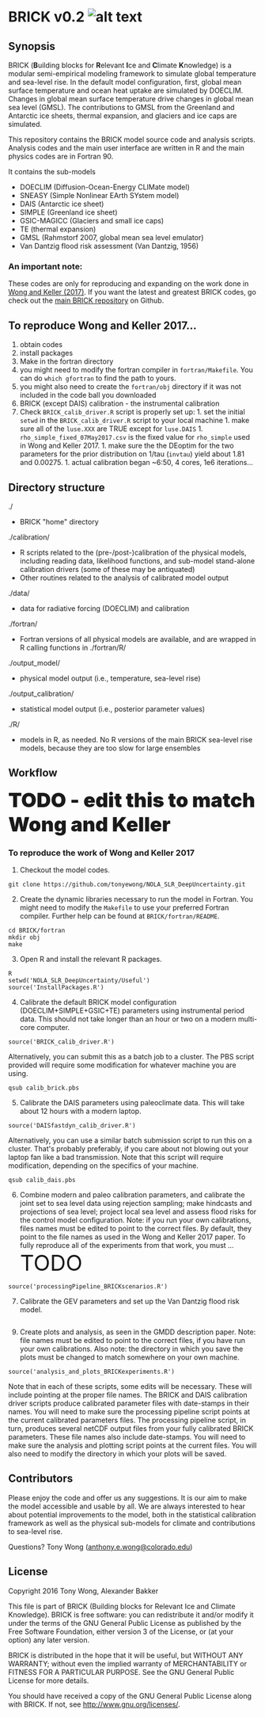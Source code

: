 # BRICK v0.2 ![alt text](https://github.com/scrim-network/BRICK/blob/master/brick_logo.png "This is a brick!")


## Synopsis

BRICK (**B**uilding blocks for **R**elevant **I**ce and **C**limate **K**nowledge) is a modular semi-empirical modeling framework to simulate global temperature and sea-level rise. In the default model configuration, first, global mean surface temperature and ocean heat uptake are simulated by DOECLIM. Changes in global mean surface temperature drive changes in global mean sea level (GMSL). The contributions to GMSL from the Greenland and Antarctic ice sheets, thermal expansion, and glaciers and ice caps are simulated.

This repository contains the BRICK model source code and analysis scripts. Analysis codes and the main user interface are written in R and the main physics codes are in Fortran 90.

It contains the sub-models
* DOECLIM (Diffusion-Ocean-Energy CLIMate model)
* SNEASY (Simple Nonlinear EArth SYstem model)
* DAIS (Antarctic ice sheet)
* SIMPLE (Greenland ice sheet)
* GSIC-MAGICC (Glaciers and small ice caps)
* TE (thermal expansion)
* GMSL (Rahmstorf 2007, global mean sea level emulator)
* Van Dantzig flood risk assessment (Van Dantzig, 1956)

### An important note:

These codes are only for reproducing and expanding on the work done in [Wong and Keller (2017)](https://agupubs.onlinelibrary.wiley.com/doi/abs/10.1002/2017EF000607). If you want the latest and greatest BRICK codes, go check out the [main BRICK repository](https://github.com/scrim-network/BRICK) on Github.

## To reproduce Wong and Keller 2017...

1. obtain codes
1. install packages
1. Make in the fortran directory
  1. you might need to modify the fortran compiler in `fortran/Makefile`. You can do `which gfortran` to find the path to yours.
  1. you might also need to create the `fortran/obj` directory if it was not included in the code ball you downloaded
1. BRICK (except DAIS) calibration - the instrumental calibration
  1. Check `BRICK_calib_driver.R` script is properly set up:
    1. set the initial `setwd` in the `BRICK_calib_driver.R` script to your local machine
    1. make sure all of the `luse.XXX` are TRUE except for `luse.DAIS`
    1. `rho_simple_fixed_07May2017.csv` is the fixed value for `rho_simple` used in Wong and Keller 2017.
    1. make sure the the DEoptim for the two parameters for the prior distribution on 1/tau (`invtau`) yield about 1.81 and 0.00275.
    1. actual calibration began ~6:50, 4 cores, 1e6 iterations... 


## Directory structure

./
   * BRICK "home" directory

./calibration/
   * R scripts related to the (pre-/post-)calibration of the physical models, including reading data, likelihood functions, and sub-model stand-alone calibration drivers (some of these may be antiquated)
   * Other routines related to the analysis of calibrated model output

./data/
   * data for radiative forcing (DOECLIM) and calibration

./fortran/
   * Fortran versions of all physical models are available, and are wrapped in R calling functions in ./fortran/R/

./output_model/
   * physical model output (i.e., temperature, sea-level rise)

./output_calibration/
   * statistical model output (i.e., posterior parameter values)

./R/
   * models in R, as needed. No R versions of the main BRICK sea-level rise models, because they are too slow for large ensembles

## Workflow

<span style="font-size:30pt;font-weight:900">TODO - edit this to match Wong and Keller<span>

### To reproduce the work of Wong and Keller 2017

1. Checkout the model codes. 
~~~~
git clone https://github.com/tonyewong/NOLA_SLR_DeepUncertainty.git
~~~~

2. Create the dynamic libraries necessary to run the model in Fortran. You might need to modify the `Makefile` to use your preferred Fortran compiler. Further help can be found at `BRICK/fortran/README`.
~~~~
cd BRICK/fortran
mkdir obj
make
~~~~

3. Open R and install the relevant R packages.
~~~~
R
setwd('NOLA_SLR_DeepUncertainty/Useful')
source('InstallPackages.R')
~~~~

4. Calibrate the default BRICK model configuration (DOECLIM+SIMPLE+GSIC+TE) parameters using instrumental period data. This should not take longer than an hour or two on a modern multi-core computer.
~~~~
source('BRICK_calib_driver.R')
~~~~

Alternatively, you can submit this as a batch job to a cluster. The PBS script provided will require some modification for whatever machine you are using.
~~~~
qsub calib_brick.pbs
~~~~

5. Calibrate the DAIS parameters using paleoclimate data. This will take about 12 hours with a modern laptop.
~~~~
source('DAISfastdyn_calib_driver.R')
~~~~

Alternatively, you can use a similar batch submission script to run this on a cluster. That's probably preferably, if you care about not blowing out your laptop fan like a bad transmission. Note that this script will require modification, depending on the specifics of your machine.
~~~~
qsub calib_dais.pbs
~~~~

6. Combine modern and paleo calibration parameters, and calibrate the joint set to sea level data using rejection sampling; make hindcasts and projections of sea level; project local sea level and assess flood risks for the control model configuration. Note: if you run your own calibrations, files names must be edited to point to the correct files. By default, they point to the file names as used in the Wong and Keller 2017 paper. To fully reproduce all of the experiments from that work, you must ... <span style="font-size:33pt;font-color:red">TODO</span> 
~~~~
source('processingPipeline_BRICKscenarios.R')
~~~~

7. Calibrate the GEV parameters and set up the Van Dantzig flood risk model.
~~~~
~~~~


9. Create plots and analysis, as seen in the GMDD description paper. Note: file names must be edited to point to the correct files, if you have run your own calibrations. Also note: the directory in which you save the plots must be changed to match somewhere on your own machine.
~~~~
source('analysis_and_plots_BRICKexperiments.R')
~~~~

Note that in each of these scripts, some edits will be necessary. These will include pointing at the proper file names. The BRICK and DAIS calibration driver scripts produce calibrated parameter files with date-stamps in their names. You will need to make sure the processing pipeline script points at the current calibrated parameters files. The processing pipeline script, in turn, produces several netCDF output files from your fully calibrated BRICK parameters. These file names also include date-stamps. You will need to make sure the analysis and plotting script points at the current files. You will also need to modify the directory in which your plots will be saved.

## Contributors

Please enjoy the code and offer us any suggestions. It is our aim to make the model accessible and usable by all. We are always interested to hear about potential improvements to the model, both in the statistical calibration framework as well as the physical sub-models for climate and contributions to sea-level rise.

Questions? Tony Wong (<anthony.e.wong@colorado.edu>)

## License

Copyright 2016 Tony Wong, Alexander Bakker

This file is part of BRICK (Building blocks for Relevant Ice and Climate Knowledge). BRICK is free software: you can redistribute it and/or modify it under the terms of the GNU General Public License as published by the Free Software Foundation, either version 3 of the License, or (at your option) any later version.

BRICK is distributed in the hope that it will be useful, but WITHOUT ANY WARRANTY; without even the implied warranty of MERCHANTABILITY or FITNESS FOR A PARTICULAR PURPOSE.  See the GNU General Public License for more details.

You should have received a copy of the GNU General Public License along with BRICK.  If not, see <http://www.gnu.org/licenses/>.

